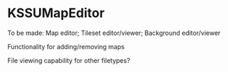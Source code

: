 # KSSUMapEditor

To be made:
Map editor; Tileset editor/viewer; Background editor/viewer

Functionality for adding/removing maps

File viewing capability for other filetypes?
